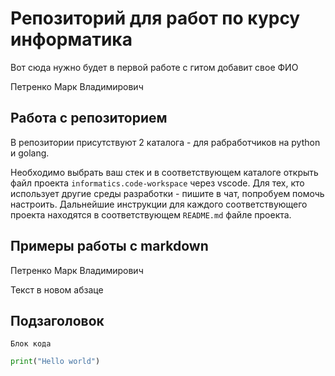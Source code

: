 # Репозиторий для работ по курсу информатика

Вот сюда нужно будет в первой работе с гитом добавит свое ФИО

Петренко Марк Владимирович

## Работа с репозиторием

В репозитории присутствуют 2 каталога - для рабработчиков на python и golang.

Необходимо выбрать ваш стек и в соответствующем каталоге открыть файл проекта `informatics.code-workspace` через vscode.
Для тех, кто использует другие среды разработки - пишите в чат, попробуем помочь настроить. Дальнейшие инструкции для каждого 
соответствующего проекта находятся в соответствующем `README.md` файле проекта.

## Примеры работы с markdown

Петренко Марк Владимирович


Текст в новом абзаце

## Подзаголовок

```
Блок кода
```

```python
print("Hello world")
```

